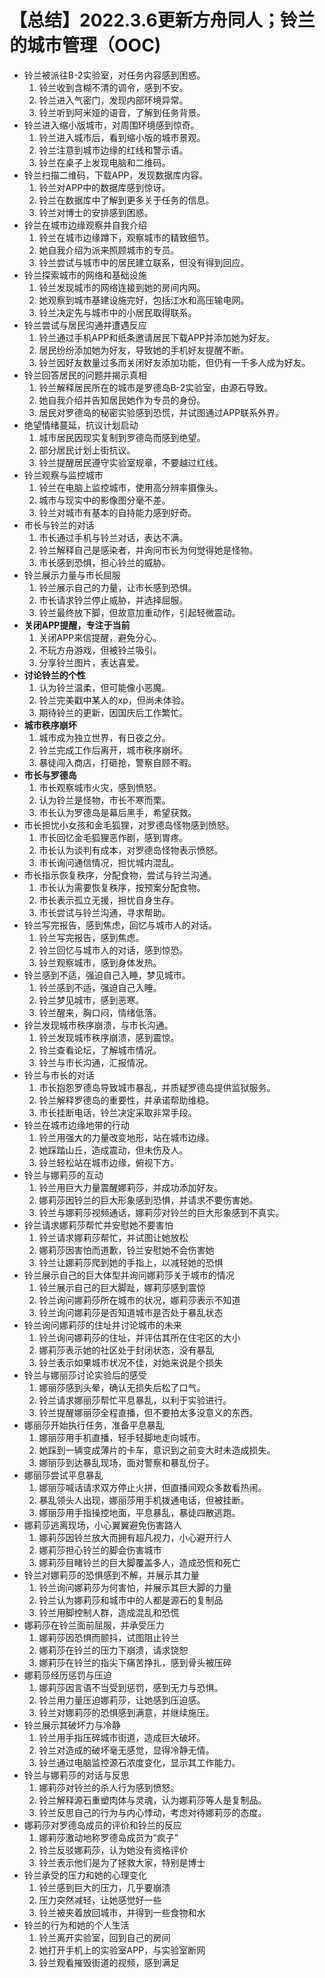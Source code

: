 # 【总结】2022.3.6更新方舟同人；铃兰的城市管理（OOC)

-   铃兰被派往B-2实验室，对任务内容感到困惑。
    1.  铃兰收到含糊不清的调令，感到不安。
    2.  铃兰进入气密门，发现内部环境异常。
    3.  铃兰听到阿米娅的语音，了解到任务背景。
-   铃兰进入缩小版城市，对周围环境感到惊奇。
    1.  铃兰进入城市后，看到缩小版的城市景观。
    2.  铃兰注意到城市边缘的红线和警示语。
    3.  铃兰在桌子上发现电脑和二维码。
-   铃兰扫描二维码，下载APP，发现数据库内容。
    1.  铃兰对APP中的数据库感到惊讶。
    2.  铃兰在数据库中了解到更多关于任务的信息。
    3.  铃兰对博士的安排感到困惑。
-   铃兰在城市边缘观察并自我介绍
    1.  铃兰在城市边缘蹲下，观察城市的精致细节。
    2.  她自我介绍为派来照顾城市的专员。
    3.  铃兰尝试与城市中的居民建立联系，但没有得到回应。
-   铃兰探索城市的网络和基础设施
    1.  铃兰发现城市的网络连接到她的房间内网。
    2.  她观察到城市基建设施完好，包括江水和高压输电网。
    3.  铃兰决定先与城市中的小居民取得联系。
-   铃兰尝试与居民沟通并遭遇反应
    1.  铃兰通过手机APP和纸条邀请居民下载APP并添加她为好友。
    2.  居民纷纷添加她为好友，导致她的手机好友提醒不断。
    3.  铃兰因好友数量过多而关闭好友添加功能，但仍有一千多人成为好友。
-   铃兰回答居民的问题并揭示真相
    1.  铃兰解释居民所在的城市是罗德岛B-2实验室，由源石导致。
    2.  她自我介绍并告知居民她作为专员的身份。
    3.  居民对罗德岛的秘密实验感到恐慌，并试图通过APP联系外界。
-   绝望情绪蔓延，抗议计划启动
    1.  城市居民因现实复制到罗德岛而感到绝望。
    2.  部分居民计划上街抗议。
    3.  铃兰提醒居民遵守实验室规章，不要越过红线。
-   铃兰观察与监控城市
    1.  铃兰在电脑上监控城市，使用高分辨率摄像头。
    2.  城市与现实中的影像图分毫不差。
    3.  铃兰对城市有基本的自持能力感到好奇。
-   市长与铃兰的对话
    1.  市长通过手机与铃兰对话，表达不满。
    2.  铃兰解释自己是感染者，并询问市长为何觉得她是怪物。
    3.  市长感到恐惧，担心铃兰的威胁。
-   铃兰展示力量与市长屈服
    1.  铃兰展示自己的力量，让市长感到恐惧。
    2.  市长请求铃兰停止威胁，并选择屈服。
    3.  铃兰最终放下脚，但故意加重动作，引起轻微震动。
-   **关闭APP提醒，专注于当前**
    1.  关闭APP来信提醒，避免分心。
    2.  不玩方舟游戏，但被铃兰吸引。
    3.  分享铃兰图片，表达喜爱。
-   **讨论铃兰的个性**
    1.  认为铃兰温柔，但可能像小恶魔。
    2.  铃兰完美戳中某人的xp，但尚未体验。
    3.  期待铃兰的更新，因国庆后工作繁忙。
-   **城市秩序崩坏**
    1.  城市成为独立世界，有日夜之分。
    2.  铃兰完成工作后离开，城市秩序崩坏。
    3.  暴徒闯入商店，打砸抢，警察自顾不暇。
-   **市长与罗德岛**
    1.  市长观察城市火灾，感到愤怒。
    2.  认为铃兰是怪物，市长不寒而栗。
    3.  市长认为罗德岛是幕后黑手，希望获救。
-   市长担忧小女孩和金毛狐狸，对罗德岛怪物感到愤怒。
    1.  市长回忆金毛狐狸恶作剧，感到胃疼。
    2.  市长认为谈判有成本，对罗德岛怪物表示愤怒。
    3.  市长询问通信情况，担忧城内混乱。
-   市长指示恢复秩序，分配食物，尝试与铃兰沟通。
    1.  市长认为需要恢复秩序，按预案分配食物。
    2.  市长表示孤立无援，担忧自身生存。
    3.  市长尝试与铃兰沟通，寻求帮助。
-   铃兰写完报告，感到焦虑，回忆与城市人的对话。
    1.  铃兰写完报告，感到焦虑。
    2.  铃兰回忆与城市人的对话，感到惊恐。
    3.  铃兰观察城市，感到身体发热。
-   铃兰感到不适，强迫自己入睡，梦见城市。
    1.  铃兰感到不适，强迫自己入睡。
    2.  铃兰梦见城市，感到恶寒。
    3.  铃兰醒来，胸口闷，情绪低落。
-   铃兰发现城市秩序崩溃，与市长沟通。
    1.  铃兰发现城市秩序崩溃，感到震惊。
    2.  铃兰查看论坛，了解城市情况。
    3.  铃兰与市长沟通，汇报情况。
-   铃兰与市长的对话
    1.  市长抱怨罗德岛导致城市暴乱，并质疑罗德岛提供监狱服务。
    2.  铃兰解释罗德岛的重要性，并承诺帮助维稳。
    3.  市长挂断电话，铃兰决定采取非常手段。
-   铃兰在城市边缘地带的行动
    1.  铃兰用强大的力量改变地形，站在城市边缘。
    2.  她踩踏山丘，造成震动，但未伤及人。
    3.  铃兰轻松站在城市边缘，俯视下方。
-   铃兰与娜莉莎的互动
    1.  铃兰用巨大力量震醒娜莉莎，并成功添加好友。
    2.  娜莉莎因铃兰的巨大形象感到恐惧，并请求不要伤害她。
    3.  铃兰与娜莉莎视频通话，娜莉莎对铃兰的巨大形象感到不真实。
-   铃兰请求娜莉莎帮忙并安慰她不要害怕
    1.  铃兰请求娜莉莎帮忙，并试图让她放松
    2.  娜莉莎因害怕而道歉，铃兰安慰她不会伤害她
    3.  铃兰让娜莉莎爬到她的手指上，以减轻她的恐惧
-   铃兰展示自己的巨大体型并询问娜莉莎关于城市的情况
    1.  铃兰展示自己的巨大脚趾，娜莉莎感到震惊
    2.  铃兰询问娜莉莎所在城市的状况，娜莉莎表示不知道
    3.  铃兰询问娜莉莎是否知道城市是否处于暴乱状态
-   铃兰询问娜莉莎的住址并讨论城市的未来
    1.  铃兰询问娜莉莎的住址，并评估其所在住宅区的大小
    2.  娜莉莎表示她的社区处于封闭状态，没有暴乱
    3.  铃兰表示如果城市状况不佳，对她来说是个损失
-   铃兰与娜丽莎讨论实验后的感受
    1.  娜丽莎感到头晕，确认无损失后松了口气。
    2.  铃兰请求娜丽莎帮忙平息暴乱，以利于实验进行。
    3.  铃兰提醒娜丽莎全程直播，但不要拍太多没意义的东西。
-   娜丽莎开始执行任务，准备平息暴乱
    1.  娜丽莎用手机直播，轻手轻脚地走向城市。
    2.  她踩到一辆变成薄片的卡车，意识到之前变大时未造成损失。
    3.  娜丽莎到达暴乱现场，面对警察和暴乱份子。
-   娜丽莎尝试平息暴乱
    1.  娜丽莎喊话请求双方停止火拼，但直播间观众多数看热闹。
    2.  暴乱领头人出现，娜丽莎用手机拨通电话，但被挂断。
    3.  娜丽莎用手指操控地面，平息暴乱，暴徒四散逃跑。
-   娜莉莎逃离现场，小心翼翼避免伤害路人
    1.  娜莉莎因铃兰放大而拥有超凡视力，小心避开行人
    2.  娜莉莎担心铃兰的脚会伤害城市
    3.  娜莉莎目睹铃兰的巨大脚覆盖多人，造成恐慌和死亡
-   铃兰对娜莉莎的恐惧感到不解，并展示其力量
    1.  铃兰询问娜莉莎为何害怕，并展示其巨大脚的力量
    2.  铃兰认为娜莉莎和城市中的人都是源石的复制品
    3.  铃兰用脚控制人群，造成混乱和恐慌
-   娜莉莎在铃兰面前屈服，并承受压力
    1.  娜莉莎因恐惧而颤抖，试图阻止铃兰
    2.  娜莉莎在铃兰的压力下崩溃，请求饶恕
    3.  娜莉莎在铃兰的指尖下痛苦挣扎，感到骨头被压碎
-   娜莉莎经历惩罚与压迫
    1.  娜莉莎因言语不当受到惩罚，感到无力与恐惧。
    2.  铃兰用力量压迫娜莉莎，让她感到压迫感。
    3.  铃兰对娜莉莎的恐惧感到满意，并继续施压。
-   铃兰展示其破坏力与冷静
    1.  铃兰用手指压碎城市街道，造成巨大破坏。
    2.  铃兰对造成的破坏毫无感觉，显得冷静无情。
    3.  铃兰通过电脑监控源石浓度变化，显示其工作能力。
-   铃兰与娜莉莎的对话与反思
    1.  娜莉莎对铃兰的杀人行为感到愤怒。
    2.  铃兰解释源石重塑肉体与灵魂，认为娜莉莎等人是复制品。
    3.  铃兰反思自己的行为与内心悸动，考虑对待娜莉莎的态度。
-   娜莉莎对罗德岛成员的评价和铃兰的反应
    1.  娜莉莎激动地称罗德岛成员为“疯子”
    2.  铃兰反驳娜莉莎，认为她没有资格评价
    3.  铃兰表示他们是为了拯救大家，特别是博士
-   铃兰承受的压力和她的心理变化
    1.  铃兰感到巨大的压力，几乎要崩溃
    2.  压力突然减轻，让她感觉好一些
    3.  铃兰被夹着放回城市，并得到一些食物和水
-   铃兰的行为和她的个人生活
    1.  铃兰离开实验室，回到自己的房间
    2.  她打开手机上的实验室APP，与实验室断网
    3.  铃兰观看摧毁街道的视频，感到满足